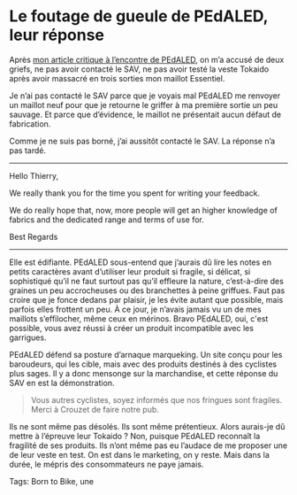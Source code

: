 # Le foutage de gueule de PEdALED, leur réponse

Après [mon article critique à l’encontre de PEdALED](https://tcrouzet.com/2020/10/08/pedaled-se-paye-ma-tete/), on m’a accusé de deux griefs, ne pas avoir contacté le SAV, ne pas avoir testé la veste Tokaido après avoir massacré en trois sorties mon maillot Essentiel.

Je n’ai pas contacté le SAV parce que je voyais mal PEdALED me renvoyer un maillot neuf pour que je retourne le griffer à ma première sortie un peu sauvage. Et parce que d’évidence, le maillot ne présentait aucun défaut de fabrication.

Comme je ne suis pas borné, j’ai aussitôt contacté le SAV. La réponse n’a pas tardé.

---

Hello Thierry,

We really thank you for the time you spent for writing your feedback.

We do really hope that, now, more people will get an higher knowledge of fabrics and the dedicated range and terms of use for.

Best Regards

---

Elle est édifiante. PEdALED sous-entend que j’aurais dû lire les notes en petits caractères avant d’utiliser leur produit si fragile, si délicat, si sophistiqué qu’il ne faut surtout pas qu’il effleure la nature, c’est-à-dire des graines un peu accrocheuses ou des branchettes à peine griffues. Faut pas croire que je fonce dedans par plaisir, je les évite autant que possible, mais parfois elles frottent un peu. À ce jour, je n’avais jamais vu un de mes maillots s’effilocher, même ceux en mérinos. Bravo PEdALED, oui, c'est possible, vous avez réussi à créer un produit incompatible avec les garrigues.

PEdALED défend sa posture d’arnaque marqueking. Un site conçu pour les baroudeurs, qui les cible, mais avec des produits destinés à des cyclistes plus sages. Il y a donc mensonge sur la marchandise, et cette réponse du SAV en est la démonstration.

> Vous autres cyclistes, soyez informés que nos fringues sont fragiles. Merci à Crouzet de faire notre pub.

Ils ne sont même pas désolés. Ils sont même prétentieux. Alors aurais-je dû mettre à l’épreuve leur Tokaido ? Non, puisque PEdALED reconnaît la fragilité de ses produits. Ils n’ont même pas eu l’audace de me proposer une de leur veste en test. On est dans le marketing, on y reste. Mais dans la durée, le mépris des consommateurs ne paye jamais.

Tags: Born to Bike, une